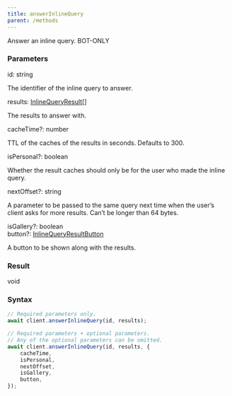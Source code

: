 ```yaml
---
title: answerInlineQuery
parent: /methods
---
```


Answer an inline query.<span class="select-none"> <span class="inline-flex w-fit items-center"><span class="w-fit bg-dbt px-1.5 rounded-md select-none text-fgt text-[10px]">BOT-ONLY</span></span> </span>

### Parameters 

<div class="flex flex-col gap-3"><div><div class="font-mono" id="p_id" data-anchor><span class="font-bold">id</span><span class="opacity-50">:</span> <span>string</span></div><div class="pl-3"><div class="no-margin">

The identifier of the inline query to answer.

</div></div></div><div><div class="font-mono" id="p_results" data-anchor><span class="font-bold">results</span><span class="opacity-50">:</span> <a href="/types/inlinequeryresult"  >InlineQueryResult</a><span class="opacity-50">[]</span></div><div class="pl-3"><div class="no-margin">

The results to answer with.

</div></div></div><div class="flex flex-col gap-3"><div><div class="flex gap-2"><div class="font-mono p" id="p_cacheTime" data-anchor><span class="font-bold">cacheTime</span><span class="opacity-50"><span title="Optional" class="cursor-help">?</span>:</span> <span>number</span></div></div><div class="pl-3"><div class="no-margin">

TTL of the caches of the results in seconds. Defaults to 300.

</div></div></div><div><div class="flex gap-2"><div class="font-mono p" id="p_isPersonal" data-anchor><span class="font-bold">isPersonal</span><span class="opacity-50"><span title="Optional" class="cursor-help">?</span>:</span> <span>boolean</span></div></div><div class="pl-3"><div class="no-margin">

Whether the result caches should only be for the user who made the inline query.

</div></div></div><div><div class="flex gap-2"><div class="font-mono p" id="p_nextOffset" data-anchor><span class="font-bold">nextOffset</span><span class="opacity-50"><span title="Optional" class="cursor-help">?</span>:</span> <span>string</span></div></div><div class="pl-3"><div class="no-margin">

A parameter to be passed to the same query next time when the user’s client asks for more results. Can’t be longer than 64 bytes.

</div></div></div><div><div class="flex gap-2"><div class="font-mono p" id="p_isGallery" data-anchor><span class="font-bold">isGallery</span><span class="opacity-50"><span title="Optional" class="cursor-help">?</span>:</span> <span>boolean</span></div></div></div><div><div class="flex gap-2"><div class="font-mono p" id="p_button" data-anchor><span class="font-bold">button</span><span class="opacity-50"><span title="Optional" class="cursor-help">?</span>:</span> <a href="/types/inlinequeryresultbutton"  >InlineQueryResultButton</a></div></div><div class="pl-3"><div class="no-margin">

A button to be shown along with the results.

</div></div></div></div></div>

### Result 

<div class="font-mono"><span>void</span></div>

### Syntax

```ts
// Required parameters only.
await client.answerInlineQuery(id, results);

// Required parameters + optional parameters.
// Any of the optional parameters can be omitted.
await client.answerInlineQuery(id, results, {
    cacheTime,
    isPersonal,
    nextOffset,
    isGallery,
    button,
});
```



